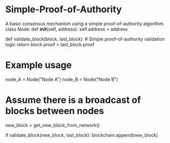 # Simple-Proof-of-Authority
A basic consensus mechanism using a simple proof-of-authority algorithm.
class Node:
    def __init__(self, address):
        self.address = address

def validate_block(block, last_block):
    # Simple proof-of-authority validation logic
    return block.proof > last_block.proof

# Example usage
node_A = Node("Node A")
node_B = Node("Node B")

# Assume there is a broadcast of blocks between nodes
new_block = get_new_block_from_network()

if validate_block(new_block, last_block):
    blockchain.append(new_block)
